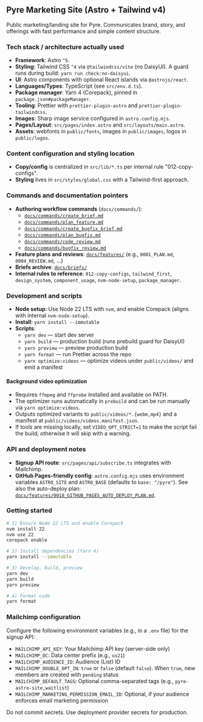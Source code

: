 ## Pyre Marketing Site (Astro + Tailwind v4)

Public marketing/landing site for Pyre. Communicates brand, story, and offerings with fast performance and simple content structure.

### Tech stack / architecture actually used

- **Framework**: Astro `^5`.
- **Styling**: Tailwind CSS `^4` via `@tailwindcss/vite` (no DaisyUI). A guard runs during build: `yarn run check:no-daisyui`.
- **UI**: Astro components with optional React islands via `@astrojs/react`.
- **Languages/Types**: TypeScript (see `src/env.d.ts`).
- **Package manager**: Yarn 4 (Corepack), pinned in `package.json#packageManager`.
- **Tooling**: Prettier with `prettier-plugin-astro` and `prettier-plugin-tailwindcss`.
- **Images**: Sharp image service configured in `astro.config.mjs`.
- **Pages/Layout**: `src/pages/index.astro` and `src/layouts/main.astro`.
- **Assets**: webfonts in `public/fonts`, images in `public/images`, logos in `public/logos`.

### Content configuration and styling location

- **Copy/config** is centralized in `src/lib/*.ts` per internal rule "012-copy-configs".
- **Styling** lives in `src/styles/global.css` with a Tailwind-first approach.

### Commands and documentation pointers

- **Authoring workflow commands** (`docs/commands/`):
  - [`docs/commands/create_brief.md`](docs/commands/create_brief.md)
  - [`docs/commands/plan_feature.md`](docs/commands/plan_feature.md)
  - [`docs/commands/create_bugfix_brief.md`](docs/commands/create_bugfix_brief.md)
  - [`docs/commands/plan_bugfix.md`](docs/commands/plan_bugfix.md)
  - [`docs/commands/code_review.md`](docs/commands/code_review.md)
  - [`docs/commands/bugfix_review.md`](docs/commands/bugfix_review.md)
- **Feature plans and reviews**: [`docs/features/`](docs/features/) (e.g., `0001_PLAN.md`, `0004_REVIEW.md`, ...)
- **Briefs archive**: [`docs/briefs/`](docs/briefs/)
- **Internal rules to reference**: `012-copy-configs`, `tailwind_first`, `design_system`, `component_usage`, `nvm-node-setup`, `package_manager`.

### Development and scripts

- **Node setup**: Use Node 22 LTS with `nvm`, and enable Corepack (aligns with internal `nvm-node-setup`).
- **Install**: `yarn install --immutable`
- **Scripts**:
  - `yarn dev` — start dev server
  - `yarn build` — production build (runs prebuild guard for DaisyUI)
  - `yarn preview` — preview production build
  - `yarn format` — run Prettier across the repo
  - `yarn optimize:videos` — optimize videos under `public/videos/` and emit a manifest

#### Background video optimization

- Requires `ffmpeg` and `ffprobe` installed and available on PATH.
- The optimizer runs automatically in `prebuild` and can be run manually via `yarn optimize:videos`.
- Outputs optimized variants to `public/videos/*.{webm,mp4}` and a manifest at `public/videos/videos.manifest.json`.
- If tools are missing locally, set `VIDEO_OPT_STRICT=1` to make the script fail the build; otherwise it will skip with a warning.

### API and deployment notes

- **Signup API route**: `src/pages/api/subscribe.ts` integrates with Mailchimp.
- **GitHub Pages-friendly config**: `astro.config.mjs` uses environment variables `ASTRO_SITE` and `ASTRO_BASE` (defaults to `base: "/pyre"`). See also the auto-deploy plan: [`docs/features/0018_GITHUB_PAGES_AUTO_DEPLOY_PLAN.md`](docs/features/0018_GITHUB_PAGES_AUTO_DEPLOY_PLAN.md).

### Getting started

```bash
# 1) Ensure Node 22 LTS and enable Corepack
nvm install 22
nvm use 22
corepack enable

# 2) Install dependencies (Yarn 4)
yarn install --immutable

# 3) Develop, build, preview
yarn dev
yarn build
yarn preview

# 4) Format code
yarn format
```

### Mailchimp configuration

Configure the following environment variables (e.g., in a `.env` file) for the signup API:

- `MAILCHIMP_API_KEY`: Your Mailchimp API key (server-side only)
- `MAILCHIMP_DC`: Data center prefix (e.g., `us21`)
- `MAILCHIMP_AUDIENCE_ID`: Audience (List) ID
- `MAILCHIMP_DOUBLE_OPT_IN`: `true` or `false` (default `false`). When `true`, new members are created with `pending` status
- `MAILCHIMP_DEFAULT_TAGS`: Optional comma-separated tags (e.g., `pyre-astro-site,waitlist`)
- `MAILCHIMP_MARKETING_PERMISSION_EMAIL_ID`: Optional, if your audience enforces email marketing permission

Do not commit secrets. Use deployment provider secrets for production.
